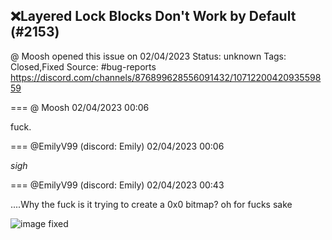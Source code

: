 ## ❌Layered Lock Blocks Don't Work by Default (#2153)
@ Moosh opened this issue on 02/04/2023
Status: unknown
Tags: Closed,Fixed
Source: #bug-reports https://discord.com/channels/876899628556091432/1071220042093559859


=== @ Moosh 02/04/2023 00:06

fuck.

=== @EmilyV99 (discord: Emily) 02/04/2023 00:06

*sigh*

=== @EmilyV99 (discord: Emily) 02/04/2023 00:43

....Why the fuck is it trying to create a 0x0 bitmap?
oh
for
fucks
sake

![image](https://cdn.discordapp.com/attachments/1071220042093559859/1071229767476576316/image.png?ex=65ebb0f7&is=65d93bf7&hm=cf25a2e5aaa410655966374487b4906cd3606a64f726769ec5ecc066878f3a1e&)
fixed
